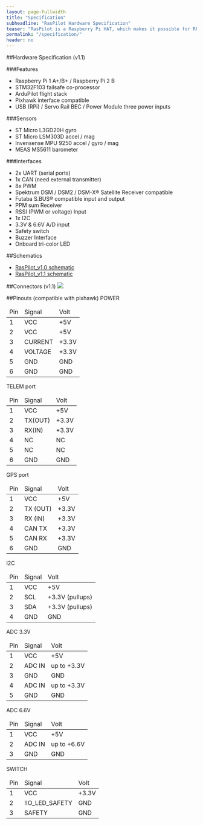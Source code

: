 ```yaml
---
layout: page-fullwidth
title: "Specification"
subheadline: "RasPilot Hardware Specification"
teaser: "RasPilot is a Raspberry Pi HAT, which makes it possible for RPi to run as an autopilot."
permalink: "/specification/"
header: no
---
```


##Hardware Specification (v1.1)

###Features

* Raspberry Pi 1 A+/B+ / Raspberry Pi 2 B
* STM32F103 failsafe co-processor
* ArduPilot flight stack
* Pixhawk interface compatible
* USB (RPi) / Servo Rail BEC / Power Module three power inputs

###Sensors

* ST Micro L3GD20H gyro
* ST Micro LSM303D accel / mag
* Invensense MPU 9250 accel / gyro / mag
* MEAS MS5611 barometer

###Interfaces

* 2x UART (serial ports)
* 1x CAN (need external transmitter)
* 8x PWM
* Spektrum DSM / DSM2 / DSM-X® Satellite Receiver compatible
* Futaba S.BUS® compatible input and output
* PPM sum Receiver
* RSSI (PWM or voltage) Input
* 1x I2C
* 3.3V & 6.6V A/D input
* Safety switch
* Buzzer Interface
* Onboard tri-color LED

##Schematics
* [RasPilot_v1.0 schematic](https://github.com/raspilot/Hardware/raw/RASPILOT_V1/RASPILOTv1_0.pdf)
* [RasPilot_v1.1 schematic](https://github.com/raspilot/Hardware/raw/RASPILOT_V1/RASPILOTv1_1.pdf)

##Connectors (v1.1)
<img src="{{ site.url }}/images/pages_connectors.jpg">

##Pinouts (compatible with pixhawk)
POWER
<table>
  <thead>
    <td>Pin</td>
    <td>Signal</td>
    <td>Volt</td>
  </thead>
  <tr>
    <td>1</td>
    <td>VCC</td>
    <td>+5V</td>
  </tr>
  <tr>
    <td>2</td>
    <td>VCC</td>
    <td>+5V</td>
  </tr>
  <tr>
    <td>3</td>
    <td>CURRENT</td>
    <td>+3.3V</td>
  </tr>
  <tr>
    <td>4</td>
    <td>VOLTAGE</td>
    <td>+3.3V</td>
  </tr>
  <tr>
    <td>5</td>
    <td>GND</td>
    <td>GND</td>
  </tr>
  <tr>
    <td>6</td>
    <td>GND</td>
    <td>GND</td>
  </tr>
</table>

TELEM port
<table>
  <thead>
    <td>Pin</td>
    <td>Signal</td>
    <td>Volt</td>
  </thead>
  <tr>
    <td>1</td>
    <td>VCC</td>
    <td>+5V</td>
  </tr>
  <tr>
    <td>2</td>
    <td>TX(OUT)</td>
    <td>+3.3V</td>
  </tr>
  <tr>
    <td>3</td>
    <td>RX(IN)</td>
    <td>+3.3V</td>
  </tr>
  <tr>
    <td>4</td>
    <td>NC</td>
    <td>NC</td>
  </tr>
  <tr>
    <td>5</td>
    <td>NC</td>
    <td>NC</td>
  </tr>
  <tr>
    <td>6</td>
    <td>GND</td>
    <td>GND</td>
  </tr>
</table>

GPS port
<table>
  <thead>
    <td>Pin</td>
    <td>Signal</td>
    <td>Volt</td>
  </thead>
  <tr>
    <td>1</td>
    <td>VCC</td>
    <td>+5V</td>
  </tr>
  <tr>
    <td>2</td>
    <td>TX (OUT)</td>
    <td>+3.3V</td>
  </tr>
  <tr>
    <td>3</td>
    <td>RX (IN)</td>
    <td>+3.3V</td>
  </tr>
  <tr>
    <td>4</td>
    <td>CAN TX</td>
    <td>+3.3V</td>
  </tr>
  <tr>
    <td>5</td>
    <td>CAN RX</td>
    <td>+3.3V</td>
  </tr>
  <tr>
    <td>6</td>
    <td>GND</td>
    <td>GND</td>
  </tr>
</table>

I2C
<table>
  <thead>
    <td>Pin</td>
    <td>Signal</td>
    <td>Volt</td>
  </thead>
  <tr>
    <td>1</td>
    <td>VCC</td>
    <td>+5V</td>
  </tr>
  <tr>
    <td>2</td>
    <td>SCL</td>
    <td>+3.3V (pullups)</td>
  </tr>
  <tr>
    <td>3</td>
    <td>SDA</td>
    <td>+3.3V (pullups)</td>
  </tr>
  <tr>
    <td>4</td>
    <td>GND</td>
    <td>GND</td>
  </tr>
</table>

ADC 3.3V
<table>
  <thead>
    <td>Pin</td>
    <td>Signal</td>
    <td>Volt</td>
  </thead>
  <tr>
    <td>1</td>
    <td>VCC</td>
    <td>+5V</td>
  </tr>
  <tr>
    <td>2</td>
    <td>ADC IN</td>
    <td>up to +3.3V</td>
  </tr>
  <tr>
    <td>3</td>
    <td>GND</td>
    <td>GND</td>
  </tr>
  <tr>
    <td>4</td>
    <td>ADC IN</td>
    <td>up to +3.3V</td>
  </tr>
  <tr>
    <td>5</td>
    <td>GND</td>
    <td>GND</td>
  </tr>
</table>

ADC 6.6V
<table>
  <thead>
    <td>Pin</td>
    <td>Signal</td>
    <td>Volt</td>
  </thead>
  <tr>
    <td>1</td>
    <td>VCC</td>
    <td>+5V</td>
  </tr>
  <tr>
    <td>2</td>
    <td>ADC IN</td>
    <td>up to +6.6V</td>
  </tr>
  <tr>
    <td>3</td>
    <td>GND</td>
    <td>GND</td>
  </tr>
</table>

SWITCH
<table>
  <thead>
    <td>Pin</td>
    <td>Signal</td>
    <td>Volt</td>
  </thead>
  <tr>
    <td>1</td>
    <td>VCC</td>
    <td>+3.3V</td>
  </tr>
  <tr>
    <td>2</td>
    <td>!IO_LED_SAFETY</td>
    <td>GND</td>
  </tr>
  <tr>
    <td>3</td>
    <td>SAFETY</td>
    <td>GND</td>
  </tr>
</table>
